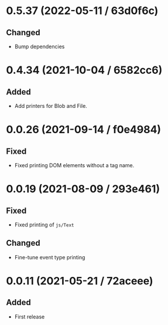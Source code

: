# 0.5.37 (2022-05-11 / 63d0f6c)

## Changed

- Bump dependencies

# 0.4.34 (2021-10-04 / 6582cc6)

## Added

- Add printers for Blob and File.

# 0.0.26 (2021-09-14 / f0e4984)

## Fixed

- Fixed printing DOM elements without a tag name.

# 0.0.19 (2021-08-09 / 293e461)

## Fixed

- Fixed printing of `js/Text`

## Changed

- Fine-tune event type printing

# 0.0.11 (2021-05-21 / 72aceee)

## Added

- First release